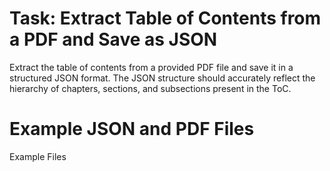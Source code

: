 # Task: Extract Table of Contents from a PDF and Save as JSON
Extract the table of contents from a provided PDF file and save it in a structured JSON format. The JSON structure should accurately reflect the hierarchy of chapters, sections, and subsections present in the ToC.

# Example JSON and PDF Files
Example Files
